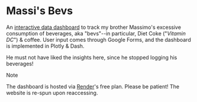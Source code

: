 # Massi's Bevs

An [interactive data dashboard](massi-bevs.cirorandazzo.com) to track my brother Massimo's excessive consumption of beverages, aka "bevs"--in particular, Diet Coke ("*Vitamin DC*") & coffee. User input comes through Google Forms, and the dashboard is implemented in Plotly & Dash.

He must not have liked the insights here, since he stopped logging his beverages!

> [!NOTE]
> The dashboard is hosted via [Render](https://render.com)'s free plan. Please be patient! The website is re-spun upon reaccessing.
